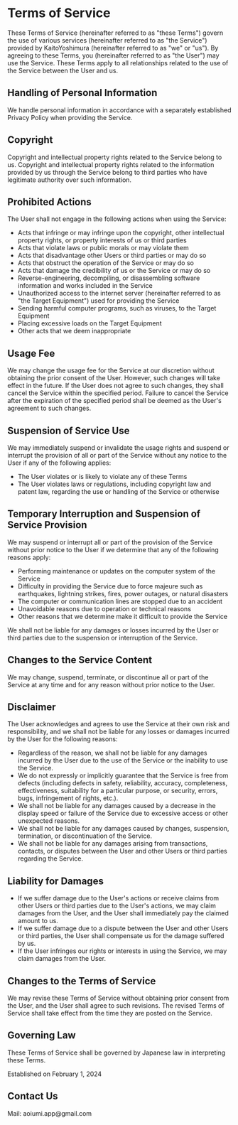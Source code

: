 # Terms of Service

These Terms of Service (hereinafter referred to as "these Terms") govern the use of various services (hereinafter referred to as "the Service") provided by KaitoYoshimura (hereinafter referred to as "we" or "us"). By agreeing to these Terms, you (hereinafter referred to as "the User") may use the Service. These Terms apply to all relationships related to the use of the Service between the User and us.

## Handling of Personal Information

We handle personal information in accordance with a separately established Privacy Policy when providing the Service.

## Copyright

Copyright and intellectual property rights related to the Service belong to us. Copyright and intellectual property rights related to the information provided by us through the Service belong to third parties who have legitimate authority over such information.

## Prohibited Actions

The User shall not engage in the following actions when using the Service:

- Acts that infringe or may infringe upon the copyright, other intellectual property rights, or property interests of us or third parties
- Acts that violate laws or public morals or may violate them
- Acts that disadvantage other Users or third parties or may do so
- Acts that obstruct the operation of the Service or may do so
- Acts that damage the credibility of us or the Service or may do so
- Reverse-engineering, decompiling, or disassembling software information and works included in the Service
- Unauthorized access to the internet server (hereinafter referred to as "the Target Equipment") used for providing the Service
- Sending harmful computer programs, such as viruses, to the Target Equipment
- Placing excessive loads on the Target Equipment
- Other acts that we deem inappropriate

## Usage Fee

We may change the usage fee for the Service at our discretion without obtaining the prior consent of the User. However, such changes will take effect in the future. If the User does not agree to such changes, they shall cancel the Service within the specified period. Failure to cancel the Service after the expiration of the specified period shall be deemed as the User's agreement to such changes.

## Suspension of Service Use

We may immediately suspend or invalidate the usage rights and suspend or interrupt the provision of all or part of the Service without any notice to the User if any of the following applies:

- The User violates or is likely to violate any of these Terms
- The User violates laws or regulations, including copyright law and patent law, regarding the use or handling of the Service or otherwise

## Temporary Interruption and Suspension of Service Provision

We may suspend or interrupt all or part of the provision of the Service without prior notice to the User if we determine that any of the following reasons apply:

- Performing maintenance or updates on the computer system of the Service
- Difficulty in providing the Service due to force majeure such as earthquakes, lightning strikes, fires, power outages, or natural disasters
- The computer or communication lines are stopped due to an accident
- Unavoidable reasons due to operation or technical reasons
- Other reasons that we determine make it difficult to provide the Service

We shall not be liable for any damages or losses incurred by the User or third parties due to the suspension or interruption of the Service.

## Changes to the Service Content

We may change, suspend, terminate, or discontinue all or part of the Service at any time and for any reason without prior notice to the User.

## Disclaimer

The User acknowledges and agrees to use the Service at their own risk and responsibility, and we shall not be liable for any losses or damages incurred by the User for the following reasons:

- Regardless of the reason, we shall not be liable for any damages incurred by the User due to the use of the Service or the inability to use the Service.
- We do not expressly or implicitly guarantee that the Service is free from defects (including defects in safety, reliability, accuracy, completeness, effectiveness, suitability for a particular purpose, or security, errors, bugs, infringement of rights, etc.).
- We shall not be liable for any damages caused by a decrease in the display speed or failure of the Service due to excessive access or other unexpected reasons.
- We shall not be liable for any damages caused by changes, suspension, termination, or discontinuation of the Service.
- We shall not be liable for any damages arising from transactions, contacts, or disputes between the User and other Users or third parties regarding the Service.

## Liability for Damages

- If we suffer damage due to the User's actions or receive claims from other Users or third parties due to the User's actions, we may claim damages from the User, and the User shall immediately pay the claimed amount to us.
- If we suffer damage due to a dispute between the User and other Users or third parties, the User shall compensate us for the damage suffered by us.
- If the User infringes our rights or interests in using the Service, we may claim damages from the User.

## Changes to the Terms of Service

We may revise these Terms of Service without obtaining prior consent from the User, and the User shall agree to such revisions. The revised Terms of Service shall take effect from the time they are posted on the Service.

## Governing Law

These Terms of Service shall be governed by Japanese law in interpreting these Terms.

Established on February 1, 2024

## Contact Us

Mail: aoiumi.app[]()@gmail.com
